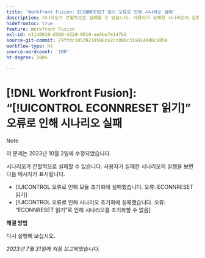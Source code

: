```yaml
---
title: 'Workfront Fusion: ECONNRESET 읽기 오류로 인해 시나리오 실패'
description: 시나리오가 간헐적으로 실패할 수 있습니다. 사용자가 실패한 시나리오의 실행을 볼 때 ECONNRESET 읽기를 언급하는 오류 메시지가 표시됨
hidefromtoc: true
feature: Workfront Fusion
exl-id: e1140018-d308-422d-9019-ae5be7e147b2
source-git-commit: 79ffdc10539219598ce2cc888c319414806c1054
workflow-type: ht
source-wordcount: '100'
ht-degree: 100%

---
```


# [!DNL Workfront Fusion]: “[!UICONTROL ECONNRESET 읽기]” 오류로 인해 시나리오 실패

>[!NOTE]
>
>이 문제는 2023년 10월 2일에 수정되었습니다.

시나리오가 간헐적으로 실패할 수 있습니다. 사용자가 실패한 시나리오의 실행을 보면 다음 메시지가 표시됩니다.

* [!UICONTROL 오류로 인해 모듈 초기화에 실패했습니다. 오류: ECONNRESET 읽기]
* [!UICONTROL 오류로 인해 시나리오 초기화에 실패했습니다. 오류: “ECONNRESET 읽기”로 인해 시나리오를 초기화할 수 없음]

**해결 방법**

다시 실행해 보십시오.

_2023년 7월 31일에 처음 보고되었습니다._
